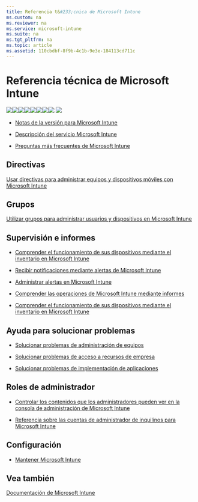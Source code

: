 ```yaml
---
title: Referencia t&#233;cnica de Microsoft Intune
ms.custom: na
ms.reviewer: na
ms.service: microsoft-intune
ms.suite: na
ms.tgt_pltfrm: na
ms.topic: article
ms.assetid: 110cbdbf-8f9b-4c1b-9e3e-184113cd711c
---
```

# Referencia t&#233;cnica de Microsoft Intune
[![](../Image/Nav-Icons/WIT_Tile_W_Overview.png)](https://technet.microsoft.com/library/dn646960.aspx/?WT.mc_id=IntuneOverview20150801)[![](../Image/Nav-Icons/WIT_Tile_W_GetStarted.png)](https://technet.microsoft.com/library/dn646953.aspx/?WT.mc_id=IntuneGS20150801)[![](../Image/Nav-Icons/WIT_Tile_W_EnrollDevices.png)](https://technet.microsoft.com/library/dn646962.aspx/?WT.mc_id=IntuneEnroll20150801)[![](../Image/Nav-Icons/WIT_Tile_W_ManageDevices.png)](https://technet.microsoft.com/library/mt313202.aspx/?WT.mc_id=IntuneConfig20150801)[![](../Image/Nav-Icons/WIT_Tile_W_ManageApps.png)](https://technet.microsoft.com/library/dn646965.aspx/?WT.mc_id=IntuneDeploy20150801)[![](../Image/Nav-Icons/WIT_Tile_W_ProtectResources.png)](https://technet.microsoft.com/library/mt313203.aspx/?WT.mc_id=IntuneProtect20150801)[![](../Image/Nav-Icons/WIT_Tile_W_RetireData.png)](https://technet.microsoft.com/library/mt313204.aspx/?WT.mc_id=IntuneRetire20150801)![](../Image/Nav-Icons/WIT_Tile_W_TechnicalReferenceHighlight.png)
![](../Image/Nav-Icons/WIT_Banner_TechnicalReference.png)

-   [Notas de la versión para Microsoft Intune](../Topic/Release-notes-for-Microsoft-Intune.md)

-   [Descripción del servicio Microsoft Intune](../Topic/Microsoft-Intune-Service-Description.md)

-   [Preguntas más frecuentes de Microsoft Intune](../Topic/Frequently-asked-questions-for-Microsoft-Intune.md)

## Directivas
[Usar directivas para administrar equipos y dispositivos móviles con Microsoft Intune](../Topic/Use-policies-to-manage-computers-and-mobile-devices-with-Microsoft-Intune.md)

## Grupos
[Utilizar grupos para administrar usuarios y dispositivos en Microsoft Intune](../Topic/Use-groups-to-manage-users-and-devices-with-Microsoft-Intune.md)

## Supervisión e informes

-   [Comprender el funcionamiento de sus dispositivos mediante el inventario en Microsoft Intune](../Topic/Understand-your-devices-with-inventory-in-Microsoft-Intune.md)

-   [Recibir notificaciones mediante alertas de Microsoft Intune](../Topic/Get-notified-by-Microsoft-Intune-alerts.md)

-   [Administrar alertas en Microsoft Intune](../Topic/Manage-alerts-in-Microsoft-Intune.md)

-   [Comprender las operaciones de Microsoft Intune mediante informes](../Topic/Understand-Microsoft-Intune-operations-by-using-reports.md)

-   [Comprender el funcionamiento de sus dispositivos mediante el inventario en Microsoft Intune](../Topic/Understand-your-devices-with-inventory-in-Microsoft-Intune.md)

## Ayuda para solucionar problemas

-   [Solucionar problemas de administración de equipos](https://technet.microsoft.com/library/dn646987.aspx)

-   [Solucionar problemas de acceso a recursos de empresa](https://technet.microsoft.com/library/dn920452.aspx)

-   [Solucionar problemas de implementación de aplicaciones](https://technet.microsoft.com/library/dn646954.aspx)

## Roles de administrador

-   [Controlar los contenidos que los administradores pueden ver en la consola de administración de Microsoft Intune](../Topic/Control-what-admins-can-see-in-the-Microsoft-Intune-admin-console.md)

-   [Referencia sobre las cuentas de administrador de inquilinos para Microsoft Intune](../Topic/Reference-for-Tenant-Administrator-accounts-for-Microsoft-Intune.md)

## Configuración

-   [Mantener Microsoft Intune](../Topic/Maintain-Microsoft-Intune.md)

## Vea también
[Documentación de Microsoft Intune](../Topic/Documentation-for-Microsoft-Intune.md)


